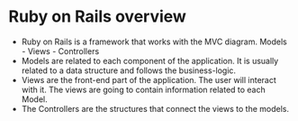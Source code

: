 # Ruby on Rails overview
- Ruby on Rails is a framework that works with the MVC diagram. Models - Views - Controllers
- Models are related to each component of the application. It is usually related to a data structure and follows the business-logic.
- Views are the front-end part of the application. The user will interact with it. The views are going to contain information related to each Model.
- The Controllers are the structures that connect the views to the models.

